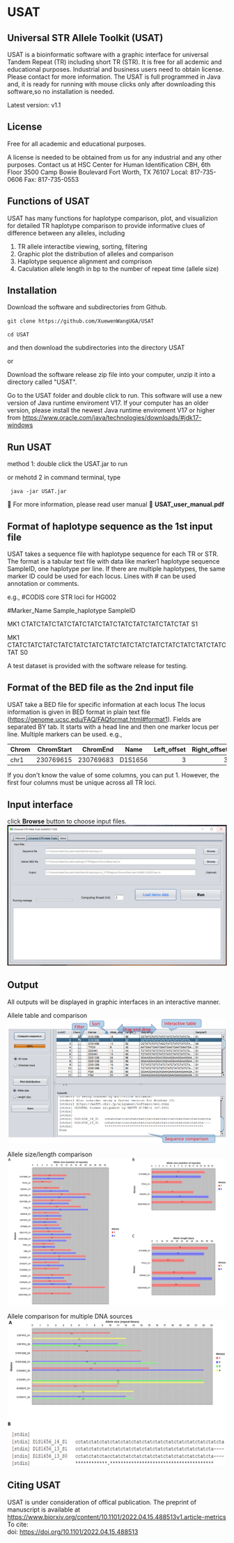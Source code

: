 # USAT
## Universal STR Allele Toolkit (USAT)

USAT is a bioinformatic software with a graphic interface for universal Tandem Repeat (TR) including short TR (STR). It is free for all acdemic and educational purposes. Industrial and business users need to obtain license. Please contact for more information.
The USAT is full programmed in Java and, it is ready for running with mouse clicks only after downloading this software,so no installation is needed.

Latest version: v1.1

## License
Free for all academic and educational purposes. 

A license is needed to be obtained from us for any industrial and any other purposes. Contact us at 
HSC Center for Human Identification
CBH, 6th Floor
3500 Camp Bowie Boulevard
Fort Worth, TX 76107
Local: 817-735-0606
Fax: 817-735-0553


## Functions of USAT
USAT has many functions for haplotype comparison, plot, and visualizion for detailed TR haplotype comparison to provide informative clues of difference between any alleles, including

1. TR allele interactibe viewing, sorting, filtering 
2. Graphic plot the distribution of alleles and comparison
3. Haplotype sequence alignment and comprison
4. Caculation allele length in bp to the number of repeat time  (allele size)

## Installation
Download the software and subdirectories from Github. 
 
 `git clone https://github.com/XuewenWangUGA/USAT`
 
 `cd USAT`
 
 and then download the subdirectories into the directory USAT
 
 
 or 
 
 Download the software release zip file into your computer, unzip it into a directory called "USAT". 
 
 Go to the USAT folder and double click to run. This software will use a new version of Java runtime enviroment V17. If your computer has an older version, please install the newest Java runtime enviroment V17 or higher from https://www.oracle.com/java/technologies/downloads/#jdk17-windows 
 
 ## Run USAT
 
 method 1: double click the USAT.jar to run
 
 or mehotd 2 in command terminal, type 
 
` java -jar USAT.jar`

🔑 For more information, please read user manual 📗   __USAT_user_manual.pdf__


## Format of haplotype sequence as the 1st input file
USAT takes a sequence file with haplotype sequence for each TR or STR.
The format is a tabular text file with data like marker1 <tab> haplotype sequence <tab> SampleID, one haplotype per line. If there are multiple haplotypes, the same marker ID could be used for each locus. Lines with # can be used annotation or comments. 
 
 e.g.,
 #CODIS core STR loci for HG002		
 
#Marker_Name	Sample_haplotype	SampleID
 
  MK1 CTATCTATCTATCTATCTATCTATCTATCTATCTATCTATCTAT S1
 
  MK1 CTATCTATCTATCTATCTATCTATCTATCTATCTATCTATCTATCTATCTATCTATCTAT S0
  
  A test dataset is provided with the software release for testing.
 

## Format of the BED file as the 2nd input file
 USAT take a  BED file for specific information at each locus
 The locus information is given in BED format in plain text file (https://genome.ucsc.edu/FAQ/FAQformat.html#format1). Fields are separated BY tab. It starts with a head line and then one marker locus per line. Multiple markers can be used. e.g.,
 
 |Chrom	| ChromStart |	ChromEnd  | Name	   |Left_offset	|Right_offset	|Basic_motif_period	|Ref_hap_length	|  Motif	                     |Ref_allele	|Inner_offset	| Min_stutter_threshold |
 |:---- |  -------:  |  -------: | :-----: |   -------: |    -------: |          -------: |         ----: | :--: |      ---: |        ---: |                      ---: |
 |chr1	 |  230769615	| 230769683 |	D1S1656 |         3	 |           3	|                 4	|            68	|   CCTA[TCTA]nTCA[TCTA]n 	|        17 |           0 |                      0.1  |

 If you don't know the value of some columns, you can put 1. However, the first four columns must be unique across all TR loci.
 
 
 
## Input interface
 click __Browse__ button to choose input files.
 ![Input](USAT_input.png)
 
## Output
 
 All outputs will be displayed in graphic interfaces in an interactive manner.
 
 Allele table and comparison
![table](USAT_viewTableAlign_panel.png)
 
 Allele size/length comparison
 ![plot](USAT_plot_panel.png)
 
 Allele comparison for multiple DNA sources
  ![seqComp](Comp_HG002_003.png)
 
 ## Citing USAT
 USAT is under consideration of offical publication.
 The preprint of manuscript is available at https://www.biorxiv.org/content/10.1101/2022.04.15.488513v1.article-metrics
 To cite:   
 doi: https://doi.org/10.1101/2022.04.15.488513
  
